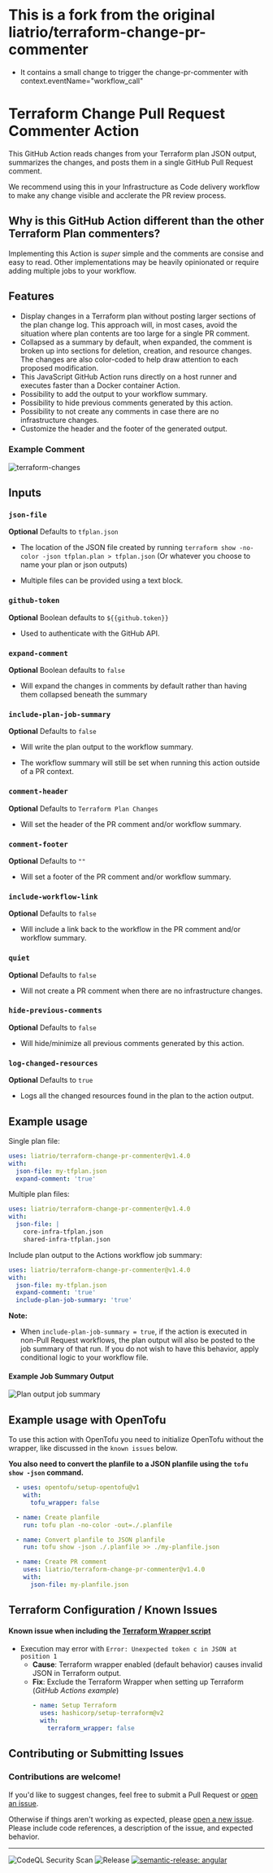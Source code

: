 # This is a fork from the original liatrio/terraform-change-pr-commenter
- It contains a small change to trigger the change-pr-commenter with context.eventName="workflow_call"

# Terraform Change Pull Request Commenter Action
This GitHub Action reads changes from your Terraform plan JSON output, summarizes the changes, and posts them in a single GitHub Pull Request comment.

We recommend using this in your Infrastructure as Code delivery workflow to make any change visible and acclerate the PR review process.

## Why is this GitHub Action different than the other Terraform Plan commenters?

Implementing this Action is _super_ simple and the comments are consise and easy to read. Other implementations may be heavily opinionated or require adding multiple jobs to your workflow.

## Features

- Display changes in a Terraform plan without posting larger sections of the plan change log. This approach will, in most cases, avoid the situation where plan contents are too large for a single PR comment.
- Collapsed as a summary by default, when expanded, the comment is broken up into sections for  deletion, creation, and resource changes. The changes are also color-coded to help draw attention to each proposed modification.
- This JavaScript GitHub Action runs directly on a host runner and executes faster than a Docker container Action.
- Possibility to add the output to your workflow summary.
- Possibility to hide previous comments generated by this action.
- Possibility to not create any comments in case there are no infrastructure changes.
- Customize the header and the footer of the generated output.

### Example Comment
![terraform-changes](./assets/terraform-changes.png)

## Inputs

### `json-file`

**Optional** Defaults to `tfplan.json`

- The location of the JSON file created by running `terraform show -no-color -json tfplan.plan > tfplan.json` (Or whatever you choose to name your plan or json outputs)

- Multiple files can be provided using a text block.

### `github-token`

**Optional** Boolean defaults to `${{github.token}}`

- Used to authenticate with the GitHub API.

### `expand-comment`

**Optional** Boolean defaults to `false`

- Will expand the changes in comments by default rather than having them collapsed beneath the summary

### `include-plan-job-summary`

**Optional** Defaults to `false`

- Will write the plan output to the workflow summary.

- The workflow summary will still be set when running this action outside of a PR context.

### `comment-header`

**Optional** Defaults to `Terraform Plan Changes`

- Will set the header of the PR comment and/or workflow summary.

### `comment-footer`

**Optional** Defaults to `""`

- Will set a footer of the PR comment and/or workflow summary.

### `include-workflow-link`

**Optional** Defaults to `false`

- Will include a link back to the workflow in the PR comment and/or workflow summary.

### `quiet`

**Optional** Defaults to `false`

- Will not create a PR comment when there are no infrastructure changes.

### `hide-previous-comments`

**Optional** Defaults to `false`

- Will hide/minimize all previous comments generated by this action.

### `log-changed-resources`

**Optional** Defaults to `true`

- Logs all the changed resources found in the plan to the action output.

## Example usage
Single plan file:
```yaml
uses: liatrio/terraform-change-pr-commenter@v1.4.0
with:
  json-file: my-tfplan.json
  expand-comment: 'true'
```
Multiple plan files:
```yaml
uses: liatrio/terraform-change-pr-commenter@v1.4.0
with:
  json-file: |
    core-infra-tfplan.json
    shared-infra-tfplan.json
```
Include plan output to the Actions workflow job summary:
```yaml
uses: liatrio/terraform-change-pr-commenter@v1.4.0
with:
  json-file: my-tfplan.json
  expand-comment: 'true'
  include-plan-job-summary: 'true'
```
**Note:**
- When `include-plan-job-summary = true`, if the action is executed in non-Pull Request workflows, the plan output will also be posted to the job summary of that run. If you do not wish to have this behavior, apply conditional logic to your workflow file.
#### Example Job Summary Output
![Plan output job summary](assets/plan-output-job-summary.png)

## Example usage with OpenTofu

To use this action with OpenTofu you need to initialize OpenTofu without the wrapper, like discussed in the `known issues` below.

**You also need to convert the planfile to a JSON planfile using the `tofu show -json` command.**

```yaml
  - uses: opentofu/setup-opentofu@v1
    with:
      tofu_wrapper: false

  - name: Create planfile
    run: tofu plan -no-color -out=./.planfile

  - name: Convert planfile to JSON planfile
    run: tofu show -json ./.planfile >> ./my-planfile.json

  - name: Create PR comment
    uses: liatrio/terraform-change-pr-commenter@v1.4.0
    with:
      json-file: my-planfile.json
```

## Terraform Configuration / Known Issues
#### Known issue when including the [Terraform Wrapper script](https://github.com/hashicorp/setup-terraform#inputs)
- Execution may error with `Error: Unexpected token c in JSON at position 1`
  - **Cause**: Terraform wrapper enabled (default behavior) causes invalid JSON in Terraform output.
  - **Fix**: Exclude the Terraform Wrapper when setting up Terraform (*GitHub Actions example*)
    ```yaml
    - name: Setup Terraform
      uses: hashicorp/setup-terraform@v2
      with:
        terraform_wrapper: false
    ```

## Contributing or Submitting Issues

### Contributions are welcome!
If you'd like to suggest changes, feel free to submit a Pull Request or [open an issue](https://github.com/liatrio/terraform-change-pr-commenter/issues/new).

Otherwise if things aren't working as expected, please [open a new issue](https://github.com/liatrio/terraform-change-pr-commenter/issues/new). Please include code references, a description of the issue, and expected behavior.

---
![CodeQL Security Scan](https://github.com/liatrio/terraform-change-pr-commenter/actions/workflows/codeql-analysis.yml/badge.svg?branch=main)
![Release](https://github.com/liatrio/terraform-change-pr-commenter/actions/workflows/release.yml/badge.svg?branch=main)
[![semantic-release: angular](https://img.shields.io/badge/semantic--release-angular-e10079?logo=semantic-release)](https://github.com/semantic-release/semantic-release)
